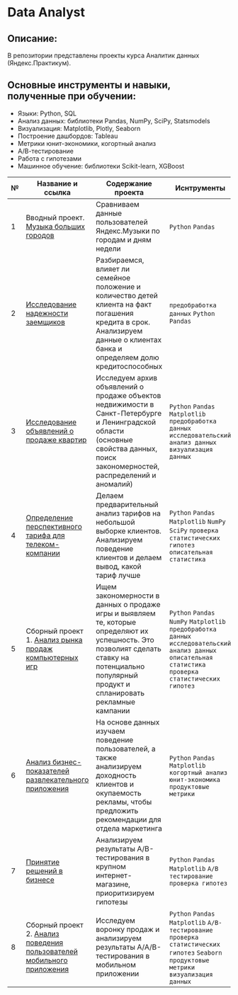 # Data Analyst
## Описание:
В репозитории представлены проекты курса Аналитик данных (Яндекс.Практикум).

## Основные инструменты и навыки, полученные при обучении:

* Языки: Python, SQL
* Анализ данных: библиотеки Pandas, NumPy, SciPy, Statsmodels
* Визуализация: Matplotlib, Plotly, Seaborn
* Построение дашбордов: Tableau
* Метрики юнит-экономики, когортный анализ
* А/В-тестирование
* Работа с гипотезами
* Машинное обучение: библиотеки Scikit-learn, XGBoost


| № | Название и ссылка  | Содержание проекта   | Иснтрументы  |
|---|--------------------|----------------------|--------------|
| 1 | Вводный проект. [Музыка больших городов](https://github.com/egormusalimov/Yandex-Practicum/tree/main/big_cities_music) | Сравниваем данные пользователей Яндекс.Музыки по городам и дням недели | `Python` `Pandas` |
| 2 | [Исследование надежности заемщиков](https://github.com/egormusalimov/Yandex-Practicum/tree/main/estate_data) | Разбираемся, влияет ли семейное положение и количество детей клиента на факт погашения кредита в срок. Анализируем данные о клиентах банка и определяем долю кредитоспособных  | `предобработка данных` `Python` `Pandas`|
| 3 | [Исследование объявлений о продаже квартир](https://github.com/egormusalimov/Yandex-Practicum/tree/main/estate_research) | Исследуем архив объявлений о продаже объектов недвижимости в Санкт-Петербурге и Ленинградской области (основные свойства данных, поиск закономерностей, распределений и аномалий) | `Python` `Pandas` `Matplotlib` `предобработка данных` `исследовательский анализ данных` `визуализация данных` |
| 4 | [Определение перспективного тарифа для телеком-компании](https://github.com/egormusalimov/Yandex-Practicum/tree/main/cell_phone) | Делаем предварительный анализ тарифов на небольшой выборке клиентов. Анализируем поведение клиентов и делаем вывод, какой тариф лучше | `Python` `Pandas` `Matplotlib` `NumPy` `SciPy` `проверка статистических гипотез` `описательная статистика` |
| 5 | Сборный проект 1. [Анализ рынка продаж компьютерных игр](https://github.com/egormusalimov/Yandex-Practicum/tree/main/games) | Ищем закономерности в данных о продаже игры и выявляем те, которые определяют их успешность. Это позволият сделать ставку на потенциально популярный продукт и спланировать рекламные кампании | `Python` `Pandas` `NumPy` `Matplotlib` `предобработка данных` `исследовательский анализ данных` `описательная статистика` `проверка статистических гипотез` |
| 6 | [Анализ бизнес-показателей развлекательного приложения](https://github.com/egormusalimov/Yandex-Practicum/tree/main/procrastinate_pro) | На основе данных изучаем поведение пользователей, а также анализируем доходность клиентов и окупаемость рекламы, чтобы предложить рекомендации для отдела маркетинга | `Python` `Pandas` `Matplotlib` `когортный анализ` `юнит-экономика` `продуктовые метрики` |
| 7 | [Принятие решений в бизнесе](https://github.com/egormusalimov/Yandex-Practicum/tree/main/hypothesis) | Анализируем результаты A/B-тестирования в крупном интернет-магазине, приоритизируем гипотезы | `Python` `Pandas` `Matplotlib` `А/В тестирование` `проверка гипотез` |
| 8 | Сборный проект 2. [Анализ поведения пользователей мобильного приложения](https://github.com/egormusalimov/Yandex-Practicum/tree/main/user_behaviour) | Исследуем воронку продаж и анализируем результаты A/A/B-тестирования в мобильном приложении | `Python` `Pandas` `Matplotlib` `A/B-тестирование` `проверка статистических гипотез` `Seaborn` `продуктовые метрики` `визуализация данных` |
